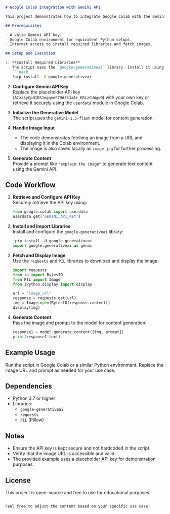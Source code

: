 ```markdown
# Google Colab Integration with Gemini API

This project demonstrates how to integrate Google Colab with the Gemini API using the `google-generativeai` library. The code includes functionality to load an image and generate content (like a description or explanation) based on the provided prompt.

## Prerequisites

- A valid Gemini API key.
- Google Colab environment (or equivalent Python setup).
- Internet access to install required libraries and fetch images.

## Setup and Execution

1. **Install Required Libraries**  
   The script uses the `google-generativeai` library. Install it using:
   ```bash
   !pip install -U google-generativeai
   ```

2. **Configure Gemini API Key**  
   Replace the placeholder API key (`AIzaSyCpN1DSJegqmeF79dZ5JzAr_KRLzCUWgw0`) with your own key or retrieve it securely using the `userdata` module in Google Colab.

3. **Initialize the Generative Model**  
   The script uses the `gemini-1.5-flash` model for content generation.

4. **Handle Image Input**  
   - The code demonstrates fetching an image from a URL and displaying it in the Colab environment.
   - The image is also saved locally as `image.jpg` for further processing.

5. **Generate Content**  
   Provide a prompt like `"explain the image"` to generate text content using the Gemini API.

## Code Workflow

1. **Retrieve and Configure API Key**  
   Securely retrieve the API key using:
   ```python
   from google.colab import userdata
   userdata.get('GEMINI_API_KEY')
   ```

2. **Install and Import Libraries**  
   Install and configure the `google-generativeai` library:
   ```python
   !pip install -U google-generativeai
   import google.generativeai as genai
   ```

3. **Fetch and Display Image**  
   Use the `requests` and `PIL` libraries to download and display the image:
   ```python
   import requests
   from io import BytesIO
   from PIL import Image
   from IPython.display import display

   url = "image_url"
   response = requests.get(url)
   img = Image.open(BytesIO(response.content))
   display(img)
   ```

4. **Generate Content**  
   Pass the image and prompt to the model for content generation:
   ```python
   response1 = model.generate_content([img, prompt])
   print(response1.text)
   ```

## Example Usage

Run the script in Google Colab or a similar Python environment. Replace the image URL and prompt as needed for your use case.

## Dependencies

- Python 3.7 or higher
- Libraries:
  - `google-generativeai`
  - `requests`
  - `PIL` (Pillow)

## Notes

- Ensure the API key is kept secure and not hardcoded in the script.
- Verify that the image URL is accessible and valid.
- The provided example uses a placeholder API key for demonstration purposes.

## License

This project is open-source and free to use for educational purposes.
```

Feel free to adjust the content based on your specific use case!

